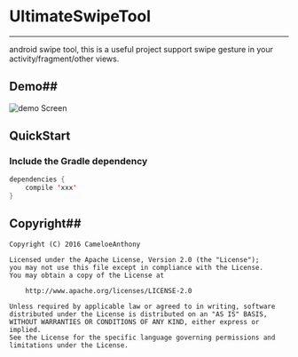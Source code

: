 # UltimateSwipeTool
----
android swipe tool,
this is a useful project support swipe gesture in your activity/fragment/other views.

## Demo##
![demo Screen](https://github.com/CameloeAnthony/UltimateSwipeTool/blob/master/art/GIF.gif)

## QuickStart ##
### Include the Gradle dependency ###

```java
dependencies {
    compile 'xxx'
}
```

## Copyright##
``` 
Copyright (C) 2016 CameloeAnthony

Licensed under the Apache License, Version 2.0 (the "License");
you may not use this file except in compliance with the License.
You may obtain a copy of the License at

    http://www.apache.org/licenses/LICENSE-2.0

Unless required by applicable law or agreed to in writing, software
distributed under the License is distributed on an "AS IS" BASIS,
WITHOUT WARRANTIES OR CONDITIONS OF ANY KIND, either express or implied.
See the License for the specific language governing permissions and
limitations under the License.
 ```
